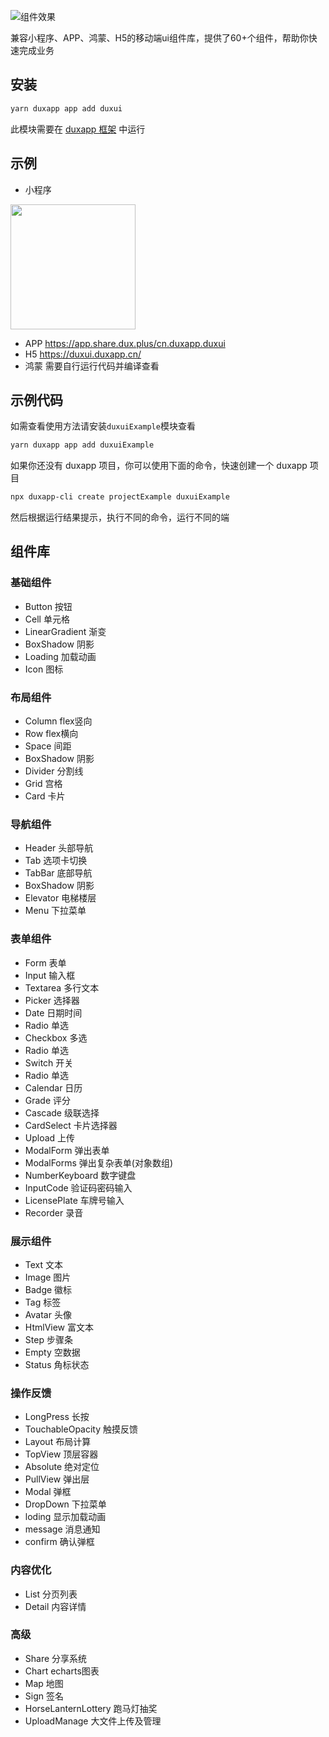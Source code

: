 ![组件效果](https://duxapp.cn/assets/images/duxui-7708652baa055ffa6122759ff122c205.jpg)

兼容小程序、APP、鸿蒙、H5的移动端ui组件库，提供了60+个组件，帮助你快速完成业务

## 安装

```bash
yarn duxapp app add duxui
```

此模块需要在 [duxapp 框架](https://duxapp.cn) 中运行

## 示例

- 小程序  
<img src="https://duxapp.cn/img/weapp/duxui.jpg" width="200" />  

- APP https://app.share.dux.plus/cn.duxapp.duxui
- H5 https://duxui.duxapp.cn/
- 鸿蒙 需要自行运行代码并编译查看

## 示例代码

如需查看使用方法请安装`duxuiExample`模块查看
```bash
yarn duxapp app add duxuiExample
```

如果你还没有 duxapp 项目，你可以使用下面的命令，快速创建一个 duxapp 项目

```bash
npx duxapp-cli create projectExample duxuiExample
```

然后根据运行结果提示，执行不同的命令，运行不同的端

## 组件库

### 基础组件
- Button 按钮
- Cell 单元格
- LinearGradient 渐变
- BoxShadow 阴影
- Loading 加载动画
- Icon 图标

### 布局组件
- Column flex竖向
- Row flex横向
- Space 间距
- BoxShadow 阴影
- Divider 分割线
- Grid 宫格
- Card 卡片

### 导航组件
- Header 头部导航
- Tab 选项卡切换
- TabBar 底部导航
- BoxShadow 阴影
- Elevator 电梯楼层
- Menu 下拉菜单

### 表单组件
- Form 表单
- Input 输入框
- Textarea 多行文本
- Picker 选择器
- Date 日期时间
- Radio 单选
- Checkbox 多选
- Radio 单选
- Switch 开关
- Radio 单选
- Calendar 日历
- Grade 评分
- Cascade 级联选择
- CardSelect 卡片选择器
- Upload 上传
- ModalForm 弹出表单
- ModalForms 弹出复杂表单(对象数组)
- NumberKeyboard 数字键盘
- InputCode 验证码密码输入
- LicensePlate 车牌号输入
- Recorder 录音

### 展示组件
- Text 文本
- Image 图片
- Badge 徽标
- Tag 标签
- Avatar 头像
- HtmlView 富文本
- Step 步骤条
- Empty 空数据
- Status 角标状态

### 操作反馈
- LongPress 长按
- TouchableOpacity 触摸反馈
- Layout 布局计算
- TopView 顶层容器
- Absolute 绝对定位
- PullView 弹出层
- Modal 弹框
- DropDown 下拉菜单
- loding 显示加载动画
- message 消息通知
- confirm 确认弹框

### 内容优化
- List 分页列表
- Detail 内容详情

### 高级
- Share 分享系统
- Chart echarts图表
- Map 地图
- Sign 签名
- HorseLanternLottery 跑马灯抽奖
- UploadManage 大文件上传及管理

